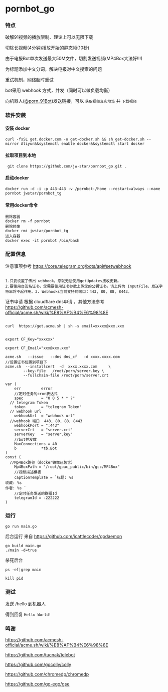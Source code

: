 # pornbot_go


###  特点

破解91视频的播放限制、理论上可以无限下载

切除长视频(4分钟)播放开始的静态帧(10秒)

由于电报Bot单次发送最大50M文件，切割发送视频(MP4Box大法好!!!)

为标题添加中文分词，解决电报对中文搜索的问题

重试机制，网络超时重试

bot采用 webhook 方式，并发（同时可以做负载均衡）

向机器人([@porn_91Bot](https://t.me/porn_91Bot))发送链接，可以 `获取视频真实地址` 并 `下载视频`



### 软件安装



#### 安装 docker
```
curl -fsSL get.docker.com -o get-docker.sh && sh get-docker.sh --mirror Aliyun&&systemctl enable docker&&systemctl start docker

```

#### 拉取项目到本地
```
 git clone https://github.com/jw-star/pornbot_go.git .
```

#### 启动docker

```
docker run -d -i -p 443:443 -v /pornbot:/home --restart=always --name pornbot jwstar/pornbot_tg
```
#### 常用docker命令

```
删除容器
docker rm -f pornbot
删除镜像
docker rmi jwstar/pornbot_tg
进入容器
docker exec -it pornbot /bin/bash
```

### 配置信息
注意事项参考
https://core.telegram.org/bots/api#setwebhook
```

1.只要设置了传出 webhook，您就无法使用getUpdates接收更新。
2.要使用自签名证书，您需要使用证书参数上传您的公钥证书。请上传为 InputFile，发送字符串将不起作用。3. Webhooks当前支持的端口：443, 80, 88, 8443。

```

证书申请
根据 cloudflare dns申请 ，其他方法参考 https://github.com/acmesh-official/acme.sh/wiki/%E8%AF%B4%E6%98%8E
```

curl  https://get.acme.sh | sh -s email=xxxxx@xxx.xxx


export CF_Key="xxxxxx"

export CF_Email="xxx@xxx.xxx"

acme.sh   --issue   --dns dns_cf   -d xxxx.xxxx.com 
//设置证书位置到项目下
acme.sh  --installcert  -d  xxxx.xxxx.com     \
        --key-file   /root/porn/server.key \
        --fullchain-file /root/porn/server.crt

```


```
var (
	err         error
	//定时任务的cron表达式
	spec        = "0 0 5 * * ?"
  // telegram Token
	token       = "telegram Token"
  // webhook url
	webhookUrl  = "webhook url"
  //webhook 端口  443, 80, 88, 8443
	webhookPort = ":443"
	serverCrt   = "server.crt"
	serverKey   = "server.key"
	//bot并发数
	MaxConnections = 40
	b           *tb.Bot
)
const (
  //Mp4Box路径（docker镜像已包含）
	Mp4BoxPath = "/root/gpac_public/bin/gcc/MP4Box"
	//视频描述模板
	captionTemplate = `标题: %s
收藏: %s
作者: %s `
	//定时任务发送的群组Id
	telegramId = -222222
)

````


### 运行

```
go run main.go
```
后台运行 来自 https://github.com/icattlecoder/godaemon
```
go build main.go
./main -d=true
```

杀死后台
```
ps -ef|grep main
```

```
kill pid
```


### 测试

发送 /hello 到机器人

得到回复  `Hello World!`


### 鸣谢

https://github.com/acmesh-official/acme.sh/wiki/%E8%AF%B4%E6%98%8E

https://github.com/tucnak/telebot

https://github.com/gocolly/colly

https://github.com/chromedp/chromedp

https://github.com/go-ego/gse

